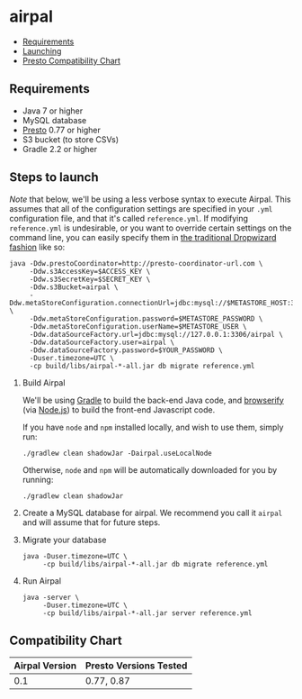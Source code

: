 # airpal

* [Requirements](#requirements)
* [Launching](#steps-to-launch)
* [Presto Compatibility Chart](#compatibility-chart)

## Requirements

* Java 7 or higher
* MySQL database
* [Presto](http://prestodb.io) 0.77 or higher
* S3 bucket (to store CSVs)
* Gradle 2.2 or higher


## Steps to launch

*Note* that below, we'll be using a less verbose syntax to execute Airpal. This assumes
that all of the configuration settings are specified in your `.yml` configuration file,
and that it's called `reference.yml`.
If modifying `reference.yml` is undesirable, or you want to override certain settings on the command line,
you can easily specify them in [the traditional Dropwizard fashion](https://dropwizard.github.io/dropwizard/manual/core.html#configuration) like so:

```
java -Ddw.prestoCoordinator=http://presto-coordinator-url.com \
     -Ddw.s3AccessKey=$ACCESS_KEY \
     -Ddw.s3SecretKey=$SECRET_KEY \
     -Ddw.s3Bucket=airpal \
     -Ddw.metaStoreConfiguration.connectionUrl=jdbc:mysql://$METASTORE_HOST:3306/metastore \
     -Ddw.metaStoreConfiguration.password=$METASTORE_PASSWORD \
     -Ddw.metaStoreConfiguration.userName=$METASTORE_USER \
     -Ddw.dataSourceFactory.url=jdbc:mysql://127.0.0.1:3306/airpal \
     -Ddw.dataSourceFactory.user=airpal \
     -Ddw.dataSourceFactory.password=$YOUR_PASSWORD \
     -Duser.timezone=UTC \
     -cp build/libs/airpal-*-all.jar db migrate reference.yml
```

1. Build Airpal

    We'll be using [Gradle](https://www.gradle.org/) to build the back-end Java code,
    and [browserify](http://browserify.org/) (via [Node.js](http://nodejs.org/)) to build
    the front-end Javascript code.

    If you have `node` and `npm` installed locally, and wish to use
    them, simply run:

    ```
    ./gradlew clean shadowJar -Dairpal.useLocalNode
    ```

    Otherwise, `node` and `npm` will be automatically downloaded for you
    by running:

    ```
    ./gradlew clean shadowJar
    ```

2. Create a MySQL database for airpal. We recommend you call it `airpal` and will assume that for future steps.

3. Migrate your database

    ```
    java -Duser.timezone=UTC \
         -cp build/libs/airpal-*-all.jar db migrate reference.yml
    ```

4. Run Airpal

    ```
    java -server \
         -Duser.timezone=UTC \
         -cp build/libs/airpal-*-all.jar server reference.yml
    ```

## Compatibility Chart

Airpal Version | Presto Versions Tested
---------------|-----------------------
0.1            | 0.77, 0.87
